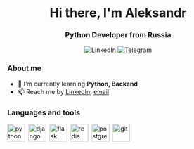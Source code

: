 <div id="header" align="center">
	<h1>Hi there, I'm Aleksandr</h1>
	<h3>Python Developer from Russia</h3>
</div>

<div id="socials" align="center">
	<a href="https://www.linkedin.com/in/александр-панов-13a4a712b/">
		<img src="https://img.shields.io/badge/LinkedIn-blue?style=for-the-badge&logo=linkedin&logoColor=white" alt="LinkedIn"/>
  	</a>
	<a href="https://t.me/aleksandr_04_panov">
  		<img src="https://img.shields.io/badge/Telegram-blue?style=for-the-badge&logo=telegram&logoColor=white" alt="Telegram"/>
	</a>
</div>


### About me
- 🌱 I’m currently learning **Python, Backend**
- 📫 Reach me by [LinkedIn](https://www.linkedin.com/in/александр-панов-13a4a712b/), [email](mailto:sasha89vip@mail.ru)


### Languages and tools
<img src="https://cdn.jsdelivr.net/gh/devicons/devicon/icons/python/python-original.svg" title="python" width="40" height="40"/>&nbsp;
<img src="https://cdn.jsdelivr.net/gh/devicons/devicon/icons/django/django-plain.svg" title="django" width="40" height="40"/>&nbsp;
<img src="https://cdn.jsdelivr.net/gh/devicons/devicon/icons/flask/flask-original.svg"  title="flask" width="40" height="40"/>&nbsp;
<img src="https://cdn.jsdelivr.net/gh/devicons/devicon/icons/redis/redis-plain.svg"  title="redis" width="40" height="40"/>&nbsp;
<img src="https://cdn.jsdelivr.net/gh/devicons/devicon/icons/postgresql/postgresql-plain.svg" title="postgresql" width="40" height="40"/>&nbsp;
<img src="https://cdn.jsdelivr.net/gh/devicons/devicon/icons/git/git-plain.svg" title="git" width="40" height="40"/>&nbsp;


           
          
